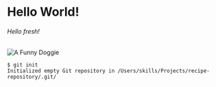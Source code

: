 # Hello World!
###### Hello fresh!

![A Funny Doggie](https://ipfs.io/ipfs/Qmf7bEBXhGna413GoRJNdWmzzWDk1Wasknm1PyMJCnjADV)

```
$ git init
Initialized empty Git repository in /Users/skills/Projects/recipe-repository/.git/
```
